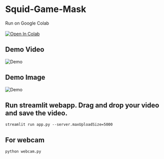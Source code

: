 # Squid-Game-Mask
Run on Google Colab <br>
<br>
[![Open In Colab](https://colab.research.google.com/assets/colab-badge.svg)](https://colab.research.google.com/github/android-iceland/Squid-Game-Mask/blob/main/Squid_Game_Face_Mask.ipynb)
<br>



## Demo Video
![Demo](https://blogger.googleusercontent.com/img/a/AVvXsEhlBCeimvHOYRVdAeYslbsjsJkU6xrfYaidCJ4tHxQ34zeKpysyU3cTs4mk2cQmfAvDRiWt81-HPq8kUttd4vkx9XFz8Di2PnKyPiet25JHNxQhTl7XomrhVdEhV07idr8GAurFrleaaCNYNlTRhdqSQWboYLy4cnoRxn9QsXk__LovGn0-OgJFGTaNWg=s600)
<br>


## Demo Image
![Demo](https://blogger.googleusercontent.com/img/a/AVvXsEgfOgP0l29QnLgtsqS6HXwtyVdH5CatQpAebhaQIsiUMTwoOkSq6CfU1l7YHWuxgoUEhx79mfBVAS1U7Ge2lu_nRfAimllp_Jv_23rpm3publO1R-GEqALt4PQG2LMg-8FhAxjFXo0kBE4Stqk6cSTCqY1dDeaLCuUJ0K509tFu0OsAwY3n4iqcl9ik5A=s600)
<br>

## Run streamlit webapp. Drag and drop your video and save the video.
```
streamlit run app.py --server.maxUploadSize=5000
```
## For webcam
```
python webcam.py
```

